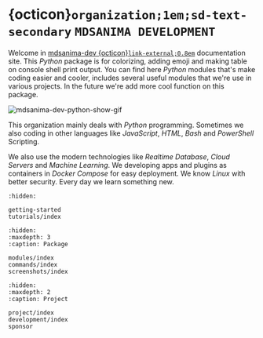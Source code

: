 # {octicon}`organization;1em;sd-text-secondary` `MDSANIMA DEVELOPMENT`

Welcome in [mdsanima-dev {octicon}`link-external;0.8em`][pypi-mdsanima-dev]
documentation site. This _Python_ package is for colorizing, adding emoji and
making table on console shell print output. You can find here _Python_ modules
that's make coding easier and cooler, includes several useful modules that
we're use in various projects. In the future we're add more cool function on
this package.

![mdsanima-dev-python-show-gif](_images/gif/mdsanima_dev_python_show.gif)

This organization mainly deals with _Python_ programming. Sometimes we also
coding in other languages like _JavaScript_, _HTML_, _Bash_ and _PowerShell_
Scripting.

We also use the modern technologies like _Realtime Database_, _Cloud Servers_
and _Machine Learning_. We developing apps and plugins as containers
in _Docker Compose_ for easy deployment. We know _Linux_ with better security.
Every day we learn something new.

```{toctree}
:hidden:

getting-started
tutorials/index
```

```{toctree}
:hidden:
:maxdepth: 3
:caption: Package

modules/index
commands/index
screenshots/index
```

```{toctree}
:hidden:
:maxdepth: 2
:caption: Project

project/index
development/index
sponsor
```

[pypi-mdsanima-dev]: https://pypi.org/project/mdsanima-dev
